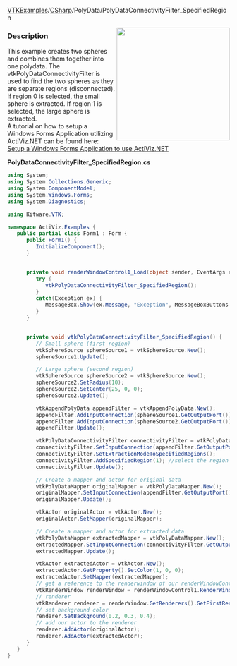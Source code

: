[VTKExamples](/index/)/[CSharp](/CSharp)/PolyData/PolyDataConnectivityFilter_SpecifiedRegion

<img align="right" src="https://github.com/lorensen/VTKExamples/blob/gh-pages/Testing/Baseline/PolyData/TestPolyDataConnectivityFilter_SpecifiedRegion.png?raw=true" width="256" />

### Description
This example creates two spheres and combines them together into one polydata. The vtkPolyDataConnectivityFilter is used to find the two spheres as they are separate regions (disconnected). If region 0 is selected, the small sphere is extracted. If region 1 is selected, the large sphere is extracted.<br />
A tutorial on how to setup a Windows Forms Application utilizing ActiViz.NET can be found here: [Setup a Windows Forms Application to use ActiViz.NET](http://www.vtk.org/Wiki/VTK/CSharp/ActiViz.NET)

**PolyDataConnectivityFilter_SpecifiedRegion.cs**
```csharp
using System;
using System.Collections.Generic;
using System.ComponentModel;
using System.Windows.Forms;
using System.Diagnostics;

using Kitware.VTK;

namespace ActiViz.Examples {
   public partial class Form1 : Form {
      public Form1() {
         InitializeComponent();
      }


      private void renderWindowControl1_Load(object sender, EventArgs e) {
         try {
            vtkPolyDataConnectivityFilter_SpecifiedRegion();
         }
         catch(Exception ex) {
            MessageBox.Show(ex.Message, "Exception", MessageBoxButtons.OK);
         }
      }


      private void vtkPolyDataConnectivityFilter_SpecifiedRegion() {
         // Small sphere (first region)
         vtkSphereSource sphereSource1 = vtkSphereSource.New();
         sphereSource1.Update();

         // Large sphere (second region)
         vtkSphereSource sphereSource2 = vtkSphereSource.New();
         sphereSource2.SetRadius(10);
         sphereSource2.SetCenter(25, 0, 0);
         sphereSource2.Update();

         vtkAppendPolyData appendFilter = vtkAppendPolyData.New();
         appendFilter.AddInputConnection(sphereSource1.GetOutputPort());
         appendFilter.AddInputConnection(sphereSource2.GetOutputPort());
         appendFilter.Update();

         vtkPolyDataConnectivityFilter connectivityFilter = vtkPolyDataConnectivityFilter.New();
         connectivityFilter.SetInputConnection(appendFilter.GetOutputPort());
         connectivityFilter.SetExtractionModeToSpecifiedRegions();
         connectivityFilter.AddSpecifiedRegion(1); //select the region to extract here
         connectivityFilter.Update();

         // Create a mapper and actor for original data
         vtkPolyDataMapper originalMapper = vtkPolyDataMapper.New();
         originalMapper.SetInputConnection(appendFilter.GetOutputPort());
         originalMapper.Update();

         vtkActor originalActor = vtkActor.New();
         originalActor.SetMapper(originalMapper);

         // Create a mapper and actor for extracted data
         vtkPolyDataMapper extractedMapper = vtkPolyDataMapper.New();
         extractedMapper.SetInputConnection(connectivityFilter.GetOutputPort());
         extractedMapper.Update();

         vtkActor extractedActor = vtkActor.New();
         extractedActor.GetProperty().SetColor(1, 0, 0);
         extractedActor.SetMapper(extractedMapper);
         // get a reference to the renderwindow of our renderWindowControl1
         vtkRenderWindow renderWindow = renderWindowControl1.RenderWindow;
         // renderer
         vtkRenderer renderer = renderWindow.GetRenderers().GetFirstRenderer();
         // set background color
         renderer.SetBackground(0.2, 0.3, 0.4);
         // add our actor to the renderer
         renderer.AddActor(originalActor);
         renderer.AddActor(extractedActor);
      }
   }
}
```
